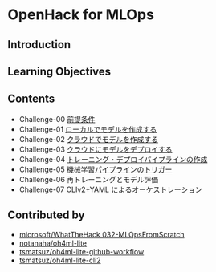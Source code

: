 # OpenHack for MLOps

## Introduction

## Learning Objectives

## Contents

 - Challenge-00 [前提条件](./Challenge-00.md)
 - Challenge-01 [ローカルでモデルを作成する](./Challenge-01.md)
 - Challenge-02 [クラウドでモデルを作成する](./Challenge-02.md)
 - Challenge-03 [クラウドにモデルをデプロイする](./Challenge-03.md)
 - Challenge-04 [トレーニング・デプロイパイプラインの作成](./Challenge-04.md)
 - Challenge-05 [機械学習パイプラインのトリガー](./Challenge-05.md)
 - Challenge-06 再トレーニングとモデル評価
 - Challenge-07 CLIv2+YAML によるオーケストレーション


## Contributed by
 - [microsoft/WhatTheHack 032-MLOpsFromScratch](https://github.com/microsoft/WhatTheHack/tree/master/032-MLOpsFromScratch)
 - [notanaha/oh4ml-lite](https://github.com/notanaha/oh4ml-lite)
 - [tsmatsuz/oh4ml-lite-github-workflow](https://github.com/tsmatsuz/oh4ml-lite-github-workflow)
 - [tsmatsuz/oh4ml-lite-cli2](https://github.com/tsmatsuz/oh4ml-lite-cli2)